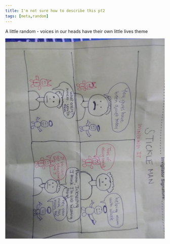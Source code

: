 ```yaml
---
title: I'm not sure how to describe this pt2
tags: [meta,random]
---
```



A little random - voices in our heads have their own little lives theme

![Alt text](image_29.jpg)
